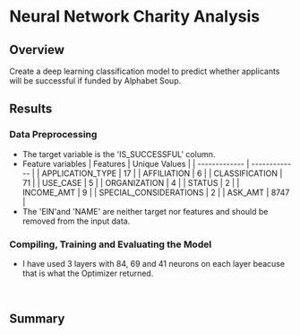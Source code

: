 # Neural Network Charity Analysis

## Overview
Create a deep learning classification model to predict whether applicants will be successful if funded by Alphabet Soup.

## Results
### Data Preprocessing
- The target variable is the 'IS_SUCCESSFUL' column.
- Feature variables
  | Features  | Unique Values |
  | ------------- | ------------- |
  | APPLICATION_TYPE  | 17  |
  | AFFILIATION  | 6  |
  | CLASSIFICATION  | 71  |
  | USE_CASE  | 5  |
  | ORGANIZATION  | 4  |
  | STATUS  | 2  |
  | INCOME_AMT  | 9  |
  | SPECIAL_CONSIDERATIONS  | 2  |
  | ASK_AMT  | 8747  |
- The 'EIN'and 'NAME' are neither target nor features and should be removed from the input data.

### Compiling, Training and Evaluating the Model
- I have used 3 layers with 84, 69 and 41 neurons on each layer beacuse that is what the Optimizer returned.
<img src=''>
<img src=''>

## Summary